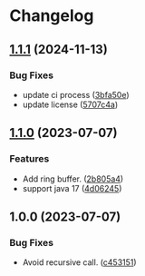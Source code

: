 # Changelog

## [1.1.1](https://github.com/teletha/primavera/compare/v1.1.0...v1.1.1) (2024-11-13)


### Bug Fixes

* update ci process ([3bfa50e](https://github.com/teletha/primavera/commit/3bfa50e3b80c0bdabd782a3ad47f57cf05ec03ff))
* update license ([5707c4a](https://github.com/teletha/primavera/commit/5707c4a9b200a1ff654496009e30c7a6e732d18d))

## [1.1.0](https://github.com/teletha/primavera/compare/v1.0.0...v1.1.0) (2023-07-07)


### Features

* Add ring buffer. ([2b805a4](https://github.com/teletha/primavera/commit/2b805a4eeddc0788e9fa8f08fe2112c65f728725))
* support java 17 ([4d06245](https://github.com/teletha/primavera/commit/4d06245d4049c59a0db6de790caf1e195b368840))

## 1.0.0 (2023-07-07)


### Bug Fixes

* Avoid recursive call. ([c453151](https://github.com/teletha/primavera/commit/c45315177edc82f1428762dcc20d71af1912c6ab))
